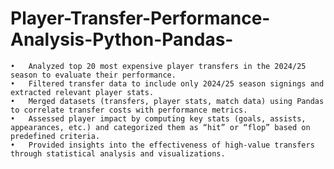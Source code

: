 # Player-Transfer-Performance-Analysis-Python-Pandas-

	•	Analyzed top 20 most expensive player transfers in the 2024/25 season to evaluate their performance.
	•	Filtered transfer data to include only 2024/25 season signings and extracted relevant player stats.
	•	Merged datasets (transfers, player stats, match data) using Pandas to correlate transfer costs with performance metrics.
	•	Assessed player impact by computing key stats (goals, assists, appearances, etc.) and categorized them as “hit” or “flop” based on predefined criteria.
	•	Provided insights into the effectiveness of high-value transfers through statistical analysis and visualizations.
